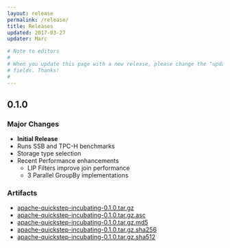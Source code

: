 ```yaml
---
layout: release
permalink: /release/
title: Releases
updated: 2017-03-27
updater: Marc

# Note to editors
#
# When you update this page with a new release, please change the "updated" and "updater"
# fields. Thanks!
#
---
```


## 0.1.0

### Major Changes
* **Initial Release**
* Runs SSB and TPC-H benchmarks
* Storage type selection
* Recent Performance enhancements
  * LIP Filters improve join performance
  * 3 Parallel GroupBy implementations

### Artifacts
* [apache-quickstep-incubating-0.1.0.tar.gz](https://dist.apache.org/repos/dist/release/incubator/quickstep/0.1.0/apache-quickstep-incubating-0.1.0.tar.gz)
* [apache-quickstep-incubating-0.1.0.tar.gz.asc](https://dist.apache.org/repos/dist/release/incubator/quickstep/0.1.0/apache-quickstep-incubating-0.1.0.tar.gz.asc)
* [apache-quickstep-incubating-0.1.0.tar.gz.md5](https://dist.apache.org/repos/dist/release/incubator/quickstep/0.1.0/apache-quickstep-incubating-0.1.0.tar.gz.md5)
* [apache-quickstep-incubating-0.1.0.tar.gz.sha256](https://dist.apache.org/repos/dist/release/incubator/quickstep/0.1.0/apache-quickstep-incubating-0.1.0.tar.gz.sha256)
* [apache-quickstep-incubating-0.1.0.tar.gz.sha512](https://dist.apache.org/repos/dist/release/incubator/quickstep/0.1.0/apache-quickstep-incubating-0.1.0.tar.gz.sha512)